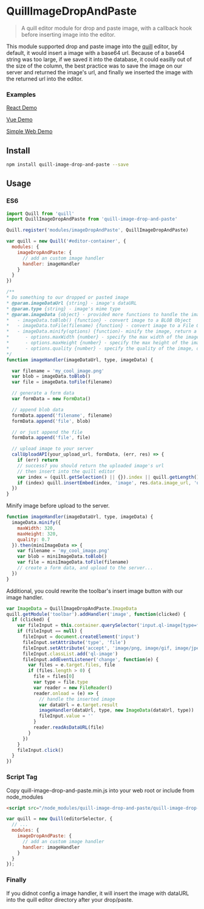 # QuillImageDropAndPaste
> A quill editor module for drop and paste image, with a callback hook before inserting image into the editor.

This module supported drop and paste image into the [quill](https://quilljs.com/) editor, by default, it would insert a image with a base64 url. Because of a base64 string was too large, if we saved it into the database, it could easilly out of the size of the column, the best practice was to save the image on our server and returned the image's url, and finally we inserted the image with the returned url into the editor. <br>


### Examples

[React Demo](https://github.com/chenjuneking/quill-image-drop-and-paste/tree/master/example/react-demo)

[Vue Demo](https://github.com/chenjuneking/quill-image-drop-and-paste/tree/master/example/vue-demo)

[Simple Web Demo](https://github.com/chenjuneking/quill-image-drop-and-paste/tree/master/example/web-demo)


## Install
```bash
npm install quill-image-drop-and-paste --save
```

## Usage

### ES6

```javascript
import Quill from 'quill'
import QuillImageDropAndPaste from 'quill-image-drop-and-paste'

Quill.register('modules/imageDropAndPaste', QuillImageDropAndPaste)

var quill = new Quill('#editor-container', {
  modules: {
    imageDropAndPaste: {
      // add an custom image handler
      handler: imageHandler
    }
  }
})

/**
* Do something to our dropped or pasted image
* @param.imageDataUrl {string} - image's dataURL
* @param.type {string} - image's mime type
* @param.imageData {object} - provided more functions to handle the image
*   - imageData.toBlob() {function} - convert image to a BLOB Object
*   - imageData.toFile(filename) {function} - convert image to a File Object
*   - imageData.minify(options) {function)- minify the image, return a promise
*      - options.maxWidth {number} - specify the max width of the image, default is 800
*      - options.maxHeight {number} - specify the max height of the image, default is 800
*      - options.quality {number} - specify the quality of the image, default is 0.8
*/
function imageHandler(imageDataUrl, type, imageData) {

  var filename = 'my_cool_image.png'
  var blob = imageData.toBlob()
  var file = imageData.toFile(filename)

  // generate a form data
  var formData = new FormData()

  // append blob data
  formData.append('filename', filename)
  formData.append('file', blob)

  // or just append the file
  formData.append('file', file)

  // upload image to your server
  callUploadAPI(your_upload_url, formData, (err, res) => {
    if (err) return
    // success? you should return the uploaded image's url
    // then insert into the quill editor
    var index = (quill.getSelection() || {}).index || quill.getLength()
    if (index) quill.insertEmbed(index, 'image', res.data.image_url, 'user')
  })
}
```

Minify image before upload to the server.

```javascript
function imageHandler(imageDataUrl, type, imageData) {
  imageData.minify({
    maxWidth: 320,
    maxHeight: 320,
    quality: 0.7
  }).then(miniImageData => {
    var filename = 'my_cool_image.png'
    var blob = miniImageData.toBlob()
    var file = miniImageData.toFile(filename)
    // create a form data, and upload to the server...
  })
}
```

Additional, you could rewrite the toolbar's insert image button with our image handler.

```javascript
var ImageData = QuillImageDropAndPaste.ImageData
quill.getModule('toolbar').addHandler('image', function(clicked) {
  if (clicked) {
    var fileInput = this.container.querySelector('input.ql-image[type=file]')
    if (fileInput == null) {
      fileInput = document.createElement('input')
      fileInput.setAttribute('type', 'file')
      fileInput.setAttribute('accept', 'image/png, image/gif, image/jpeg, image/bmp, image/x-icon')
      fileInput.classList.add('ql-image')
      fileInput.addEventListener('change', function(e) {
        var files = e.target.files, file
        if (files.length > 0) {
          file = files[0]
          var type = file.type
          var reader = new FileReader()
          reader.onload = (e) => {
            // handle the inserted image
            var dataUrl = e.target.result
            imageHandler(dataUrl, type, new ImageData(dataUrl, type))
            fileInput.value = ''
          }
          reader.readAsDataURL(file)
        }
      })
    }
    fileInput.click()
  }
})
```

### Script Tag

Copy quill-image-drop-and-paste.min.js into your web root or include from node_modules

```html
<script src="/node_modules/quill-image-drop-and-paste/quill-image-drop-and-paste.min.js"></script>
```

```javascript
var quill = new Quill(editorSelector, {
  // ...
  modules: {
    imageDropAndPaste: {
      // add an custom image handler
      handler: imageHandler
    }
  }
});
```

### Finally

If you didnot config a image handler, it will insert the image with dataURL into the quill editor directory after your drop/paste.